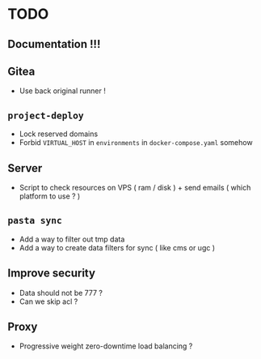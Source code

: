 # TODO

## Documentation !!!

## Gitea
- Use back original runner !

## `project-deploy`
- Lock reserved domains
- Forbid `VIRTUAL_HOST` in `environments` in `docker-compose.yaml` somehow

## Server
- Script to check resources on VPS ( ram / disk ) + send emails ( which platform to use ? )

## `pasta sync`
- Add a way to filter out tmp data
- Add a way to create data filters for sync ( like cms or ugc )

## Improve security
- Data should not be 777 ?
- Can we skip acl ?

## Proxy
- Progressive weight zero-downtime load balancing ?